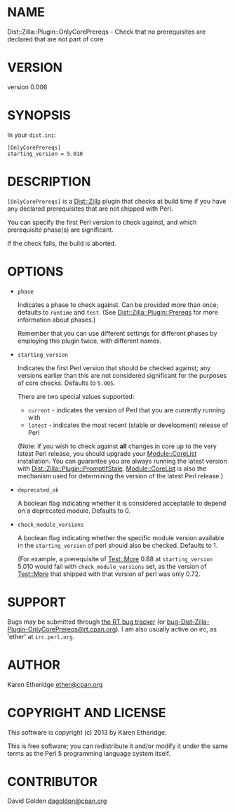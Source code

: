 # NAME

Dist::Zilla::Plugin::OnlyCorePrereqs - Check that no prerequisites are declared that are not part of core

# VERSION

version 0.006

# SYNOPSIS

In your `dist.ini`:

    [OnlyCorePrereqs]
    starting_version = 5.010

# DESCRIPTION

`[OnlyCorePrereqs]` is a [Dist::Zilla](http://search.cpan.org/perldoc?Dist::Zilla) plugin that checks at build time if
you have any declared prerequisites that are not shipped with Perl.

You can specify the first Perl version to check against, and which
prerequisite phase(s) are significant.

If the check fails, the build is aborted.

# OPTIONS

- `phase`

    Indicates a phase to check against. Can be provided more than once; defaults
    to `runtime` and `test`.  (See [Dist::Zilla::Plugin::Prereqs](http://search.cpan.org/perldoc?Dist::Zilla::Plugin::Prereqs) for more
    information about phases.)

    Remember that you can use different settings for different phases by employing
    this plugin twice, with different names.

- `starting_version`

    Indicates the first Perl version that should be checked against; any versions
    earlier than this are not considered significant for the purposes of core
    checks.  Defaults to `5.005`.

    There are two special values supported:

    - `current` - indicates the version of Perl that you are currently running with
    - `latest` - indicates the most recent (stable or development) release of Perl

    (Note: if you wish to check against __all__ changes in core up to the very
    latest Perl release, you should upgrade your [Module::CoreList](http://search.cpan.org/perldoc?Module::CoreList) installation.
    You can guarantee you are always running the latest version with
    [Dist::Zilla::Plugin::PromptIfStale](http://search.cpan.org/perldoc?Dist::Zilla::Plugin::PromptIfStale). [Module::CoreList](http://search.cpan.org/perldoc?Module::CoreList) is also the mechanism used for
    determining the version of the latest Perl release.)

- `deprecated_ok`

    A boolean flag indicating whether it is considered acceptable to depend on a
    deprecated module. Defaults to 0.

- `check_module_versions`

    A boolean flag indicating whether the specific module version available in the
    `starting_version` of perl should also be checked.  Defaults to 1.

    (For example, a prerequisite of [Test::More](http://search.cpan.org/perldoc?Test::More) 0.88  at `starting_version`
    5.010 would fail with `check_module_versions` set, as the version of
    [Test::More](http://search.cpan.org/perldoc?Test::More) that shipped with that version of perl was only 0.72.

# SUPPORT

Bugs may be submitted through [the RT bug tracker](https://rt.cpan.org/Public/Dist/Display.html?Name=Dist-Zilla-Plugin-OnlyCorePrereqs)
(or [bug-Dist-Zilla-Plugin-OnlyCorePrereqs@rt.cpan.org](mailto:bug-Dist-Zilla-Plugin-OnlyCorePrereqs@rt.cpan.org)).
I am also usually active on irc, as 'ether' at `irc.perl.org`.

# AUTHOR

Karen Etheridge <ether@cpan.org>

# COPYRIGHT AND LICENSE

This software is copyright (c) 2013 by Karen Etheridge.

This is free software; you can redistribute it and/or modify it under
the same terms as the Perl 5 programming language system itself.

# CONTRIBUTOR

David Golden <dagolden@cpan.org>

